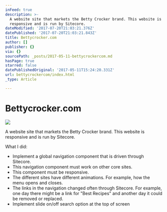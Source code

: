 ```yaml
---
inFeed: true
description: >-
  A website site that markets the Betty Crocker brand. This website is
  responsive and is run by Sitecore.
dateModified: '2017-07-20T21:03:21.376Z'
datePublished: '2017-07-20T21:03:21.843Z'
title: Bettycrocker.com
author: []
publisher: {}
via: {}
sourcePath: _posts/2017-05-11-bettycrockercom.md
hasPage: true
starred: false
datePublishedOriginal: '2017-05-11T15:24:20.331Z'
url: bettycrockercom/index.html
_type: Article

---
```

# Bettycrocker.com
![](https://the-grid-user-content.s3-us-west-2.amazonaws.com/86045f21-f4b0-48ed-940a-0a02655ea28f.jpg)

A website site that markets the Betty Crocker brand. This website is responsive and is run by Sitecore.

What I did:

* Implement a global navigation component that is driven through Sitecore.
* This navigation component must work on other core sites.
* This component must be responsive.
* The different sites have different animations. For example, how the menu opens and closes.
* The links in the navigation changed often through Sitecore. For example, one day there might be a link for "Best Recipes" and another day it could be removed or replaced.
* Implement slide on/off search option at the top of screen